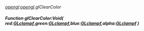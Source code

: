 _[opengl](../../modules/opengl/opengl-module.md):[opengl](../../modules/opengl/opengl-module.md).glClearColor_
##### Function glClearColor:Void( red:[GLclampf](../../modules/opengl/opengl-glclampf.md),green:[GLclampf](../../modules/opengl/opengl-glclampf.md),blue:[GLclampf](../../modules/opengl/opengl-glclampf.md),alpha:[GLclampf](../../modules/opengl/opengl-glclampf.md) )
